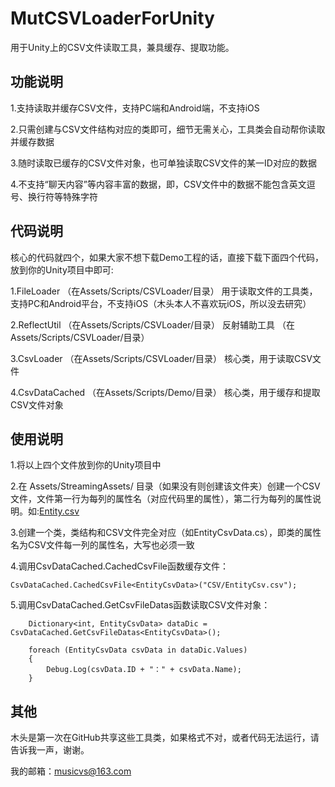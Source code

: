 # MutCSVLoaderForUnity
用于Unity上的CSV文件读取工具，兼具缓存、提取功能。

## 功能说明
1.支持读取并缓存CSV文件，支持PC端和Android端，不支持iOS

2.只需创建与CSV文件结构对应的类即可，细节无需关心，工具类会自动帮你读取并缓存数据

3.随时读取已缓存的CSV文件对象，也可单独读取CSV文件的某一ID对应的数据

4.不支持“聊天内容”等内容丰富的数据，即，CSV文件中的数据不能包含英文逗号、换行符等特殊字符


## 代码说明
核心的代码就四个，如果大家不想下载Demo工程的话，直接下载下面四个代码，放到你的Unity项目中即可:

1.FileLoader （在Assets/Scripts/CSVLoader/目录）
用于读取文件的工具类，支持PC和Android平台，不支持iOS（木头本人不喜欢玩iOS，所以没去研究）

2.ReflectUtil （在Assets/Scripts/CSVLoader/目录）
反射辅助工具 （在Assets/Scripts/CSVLoader/目录）

3.CsvLoader （在Assets/Scripts/CSVLoader/目录）
核心类，用于读取CSV文件

4.CsvDataCached （在Assets/Scripts/Demo/目录）
核心类，用于缓存和提取CSV文件对象

## 使用说明
1.将以上四个文件放到你的Unity项目中

2.在 Assets/StreamingAssets/ 目录（如果没有则创建该文件夹）创建一个CSV文件，文件第一行为每列的属性名（对应代码里的属性），第二行为每列的属性说明。如:[Entity.csv](https://github.com/mutouzdl/MutCSVLoaderForUnity/blob/master/Assets/StreamingAssets/CSV/Entity.csv)

3.创建一个类，类结构和CSV文件完全对应（如EntityCsvData.cs），即类的属性名为CSV文件每一列的属性名，大写也必须一致

4.调用CsvDataCached.CachedCsvFile函数缓存文件：

`CsvDataCached.CachedCsvFile<EntityCsvData>("CSV/EntityCsv.csv");`

5.调用CsvDataCached.GetCsvFileDatas函数读取CSV文件对象：

        Dictionary<int, EntityCsvData> dataDic = CsvDataCached.GetCsvFileDatas<EntityCsvData>();

        foreach (EntityCsvData csvData in dataDic.Values)
        {
            Debug.Log(csvData.ID + "：" + csvData.Name);
        }

## 其他
木头是第一次在GitHub共享这些工具类，如果格式不对，或者代码无法运行，请告诉我一声，谢谢。

我的邮箱：musicvs@163.com
